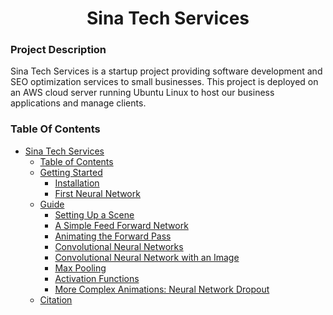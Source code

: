 <h1 align="center" id = sinatechservices> Sina Tech Services </h1>
<h3> Project Description </h3>
Sina Tech Services is a startup project providing software development and SEO optimization services to small businesses. This project is deployed on an AWS cloud server running Ubuntu Linux to host our business applications and manage clients.

<h3> Table Of Contents </h3>

- [Sina Tech Services](#sinatechservices)
  - [Table of Contents](#table-of-contents)
  - [Getting Started](#getting-started)
    - [Installation](#installation)
    - [First Neural Network](#first-neural-network)
  - [Guide](#guide)
    - [Setting Up a Scene](#setting-up-a-scene)
    - [A Simple Feed Forward Network](#a-simple-feed-forward-network)
    - [Animating the Forward Pass](#animating-the-forward-pass)
    - [Convolutional Neural Networks](#convolutional-neural-networks)
    - [Convolutional Neural Network with an Image](#convolutional-neural-network-with-an-image)
    - [Max Pooling](#max-pooling)
    - [Activation Functions](#activation-functions)
    - [More Complex Animations: Neural Network Dropout](#more-complex-animations-neural-network-dropout)
  - [Citation](#citation)